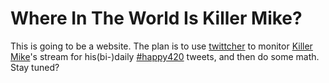 # Where In The World Is Killer Mike?
This is going to be a website.
The plan is to use [twittcher](https://github.com/Zulko/twittcher)
to monitor [Killer Mike](https://twitter.com/KillerMikeGTO)'s stream
for his(bi-)daily&nbsp;[#happy420](https://twitter.com/KillerMikeGTO/status/510160961123409920)
tweets, and then do some math. Stay tuned?

